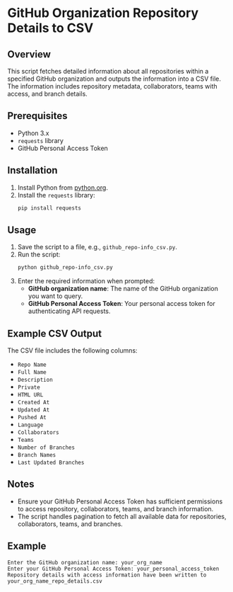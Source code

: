 # GitHub Organization Repository Details to CSV

## Overview
This script fetches detailed information about all repositories within a specified GitHub organization and outputs the information into a CSV file. The information includes repository metadata, collaborators, teams with access, and branch details.

## Prerequisites
- Python 3.x
- `requests` library
- GitHub Personal Access Token

## Installation
1. Install Python from [python.org](https://www.python.org/).
2. Install the `requests` library:
    ```bash
    pip install requests
    ```

## Usage
1. Save the script to a file, e.g., `github_repo-info_csv.py`.
2. Run the script:
    ```bash
    python github_repo-info_csv.py
    ```
3. Enter the required information when prompted:
    - **GitHub organization name**: The name of the GitHub organization you want to query.
    - **GitHub Personal Access Token**: Your personal access token for authenticating API requests.

## Example CSV Output
The CSV file includes the following columns:
- `Repo Name`
- `Full Name`
- `Description`
- `Private`
- `HTML URL`
- `Created At`
- `Updated At`
- `Pushed At`
- `Language`
- `Collaborators`
- `Teams`
- `Number of Branches`
- `Branch Names`
- `Last Updated Branches`

## Notes
- Ensure your GitHub Personal Access Token has sufficient permissions to access repository, collaborators, teams, and branch information.
- The script handles pagination to fetch all available data for repositories, collaborators, teams, and branches.

## Example
```plaintext
Enter the GitHub organization name: your_org_name
Enter your GitHub Personal Access Token: your_personal_access_token
Repository details with access information have been written to your_org_name_repo_details.csv

